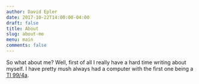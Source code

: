 ```yaml
---
author: David Epler
date: 2017-10-22T14:00:00-04:00
draft: false
title: About
slug: about-me
menu: main
comments: false
---
```


So what about me? Well, first of all I really have a hard time writing about myself. I have pretty mush always had a computer with the first one being a [TI 99/4a](http://www.99er.net/).
